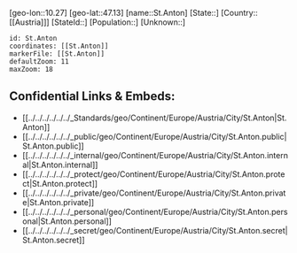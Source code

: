 ﻿---
location: [47.13,10.27]
mapzoom: [7,12] 
mapmarker: city 
type: City
tags:
- geo/City


SpocWebEntityId: 34438
isDeleted: false
confidential: public

---
[geo-lon::10.27]
[geo-lat::47.13]
[name::St.Anton]
[State::]
[Country::[[Austria]]]
[StateId::]
[Population::]
[Unknown::]


```leaflet
id: St.Anton
coordinates: [[St.Anton]]
markerFile: [[St.Anton]]
defaultZoom: 11 
maxZoom: 18
```


## Confidential Links & Embeds: 
- [[../../../../../../_Standards/geo/Continent/Europe/Austria/City/St.Anton|St.Anton]] 
- [[../../../../../../_public/geo/Continent/Europe/Austria/City/St.Anton.public|St.Anton.public]] 
- [[../../../../../../_internal/geo/Continent/Europe/Austria/City/St.Anton.internal|St.Anton.internal]] 
- [[../../../../../../_protect/geo/Continent/Europe/Austria/City/St.Anton.protect|St.Anton.protect]] 
- [[../../../../../../_private/geo/Continent/Europe/Austria/City/St.Anton.private|St.Anton.private]] 
- [[../../../../../../_personal/geo/Continent/Europe/Austria/City/St.Anton.personal|St.Anton.personal]] 
- [[../../../../../../_secret/geo/Continent/Europe/Austria/City/St.Anton.secret|St.Anton.secret]] 
